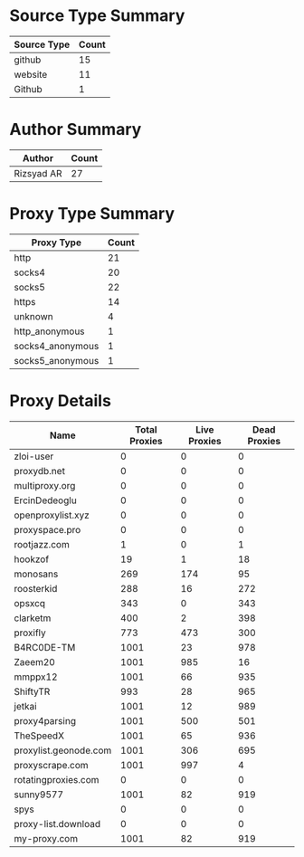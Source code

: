 # Source Type Summary

| Source Type | Count |
|-------------|-------|
| github | 15 |
| website | 11 |
| Github | 1 |


# Author Summary

| Author | Count |
|--------|-------|
| Rizsyad AR | 27 |


# Proxy Type Summary

| Proxy Type | Count |
|------------|-------|
| http | 21 |
| socks4 | 20 |
| socks5 | 22 |
| https | 14 |
| unknown | 4 |
| http_anonymous | 1 |
| socks4_anonymous | 1 |
| socks5_anonymous | 1 |


# Proxy Details

| Name | Total Proxies | Live Proxies | Dead Proxies |
|------|---------------|--------------|---------------|
| zloi-user | 0 | 0 | 0 |
| proxydb.net | 0 | 0 | 0 |
| multiproxy.org | 0 | 0 | 0 |
| ErcinDedeoglu | 0 | 0 | 0 |
| openproxylist.xyz | 0 | 0 | 0 |
| proxyspace.pro | 0 | 0 | 0 |
| rootjazz.com | 1 | 0 | 1 |
| hookzof | 19 | 1 | 18 |
| monosans | 269 | 174 | 95 |
| roosterkid | 288 | 16 | 272 |
| opsxcq | 343 | 0 | 343 |
| clarketm | 400 | 2 | 398 |
| proxifly | 773 | 473 | 300 |
| B4RC0DE-TM | 1001 | 23 | 978 |
| Zaeem20 | 1001 | 985 | 16 |
| mmppx12 | 1001 | 66 | 935 |
| ShiftyTR | 993 | 28 | 965 |
| jetkai | 1001 | 12 | 989 |
| proxy4parsing | 1001 | 500 | 501 |
| TheSpeedX | 1001 | 65 | 936 |
| proxylist.geonode.com | 1001 | 306 | 695 |
| proxyscrape.com | 1001 | 997 | 4 |
| rotatingproxies.com | 0 | 0 | 0 |
| sunny9577 | 1001 | 82 | 919 |
| spys | 0 | 0 | 0 |
| proxy-list.download | 0 | 0 | 0 |
| my-proxy.com | 1001 | 82 | 919 |
